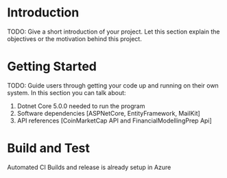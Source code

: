# Introduction 
TODO: Give a short introduction of your project. Let this section explain the objectives or the motivation behind this project. 

# Getting Started
TODO: Guide users through getting your code up and running on their own system. In this section you can talk about:
1.	Dotnet Core 5.0.0 needed to run the program
2.	Software dependencies [ASPNetCore, EntityFramework, MailKit]
4.	API references [CoinMarketCap API and FinancialModellingPrep Api]

# Build and Test
Automated CI Builds and release is already setup in Azure
